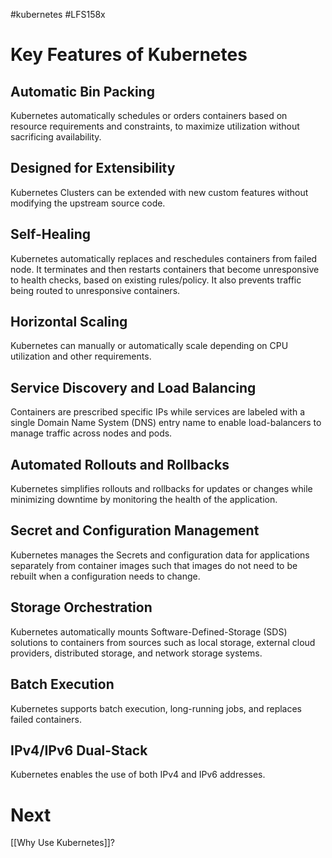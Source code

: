#kubernetes #LFS158x 
# Key Features of Kubernetes

## Automatic Bin Packing
Kubernetes automatically schedules or orders containers based on resource requirements and constraints, to maximize utilization without sacrificing availability.
## Designed for Extensibility
Kubernetes Clusters can be extended with new custom features without modifying the upstream source code.
## Self-Healing
Kubernetes automatically replaces and reschedules containers from failed node. It terminates and then restarts containers that become unresponsive to health checks, based on existing rules/policy. It also prevents traffic being routed to unresponsive containers.
## Horizontal Scaling
Kubernetes can manually or automatically scale depending on CPU utilization and other requirements.
## Service Discovery and Load Balancing
Containers are prescribed specific IPs while services are labeled with a single Domain Name System (DNS) entry name to enable load-balancers to manage traffic across nodes and pods.
## Automated Rollouts and Rollbacks
Kubernetes simplifies rollouts and rollbacks for updates or changes while minimizing downtime by monitoring the health of the application.
## Secret and Configuration Management
Kubernetes manages the Secrets and configuration data for applications separately from container images such that images do not need to be rebuilt when a configuration needs to change.
## Storage Orchestration
Kubernetes automatically mounts Software-Defined-Storage (SDS) solutions to containers from sources such as local storage, external cloud providers, distributed storage, and network storage systems.
## Batch Execution
Kubernetes supports batch execution, long-running jobs, and replaces failed containers.
## IPv4/IPv6 Dual-Stack
Kubernetes enables the use of both IPv4 and IPv6 addresses.
# Next
[[Why Use Kubernetes]]?